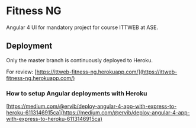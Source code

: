 # Fitness NG
Angular 4 UI for mandatory project for course ITTWEB at ASE.

## Deployment
Only the master branch is continuously deployed to Heroku.

For review:
[https://ittweb-fitness-ng.herokuapp.com/](https://ittweb-fitness-ng.herokuapp.com/)

### How to setup Angular deployments with Heroku

[https://medium.com/@ervib/deploy-angular-4-app-with-express-to-heroku-6113146915ca](https://medium.com/@ervib/deploy-angular-4-app-with-express-to-heroku-6113146915ca)
